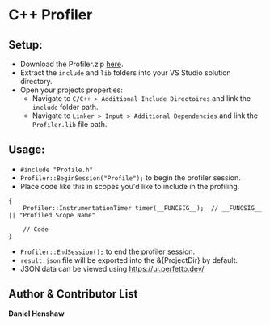C++ Profiler
==========
Setup:
----------------------------
- Download the Profiler.zip [here]().
- Extract the `include` and `lib` folders into your VS Studio solution directory.
- Open your projects properties:
  - Navigate to `C/C++ > Additional Include Directoires` and link the `include` folder path.
  - Navigate to `Linker > Input > Additional Dependencies` and link the `Profiler.lib` file path.

Usage:
----------------------------
- `#include "Profile.h"`
- `Profiler::BeginSession("Profile");` to begin the profiler session.
- Place code like this in scopes you'd like to include in the profiling.
```
{
	Profiler::InstrumentationTimer timer(__FUNCSIG__);  // __FUNCSIG__ || "Profiled Scope Name"

	// Code
}
```
- `Profiler::EndSession();` to end the profiler session.
- `result.json` file will be exported into the &{ProjectDir} by default.
- JSON data can be viewed using https://ui.perfetto.dev/

Author & Contributor List
-------------------------
**Daniel Henshaw**